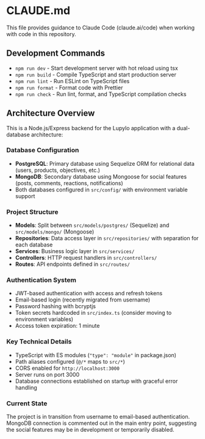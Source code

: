 # CLAUDE.md

This file provides guidance to Claude Code (claude.ai/code) when working with code in this repository.

## Development Commands

- `npm run dev` - Start development server with hot reload using tsx
- `npm run build` - Compile TypeScript and start production server
- `npm run lint` - Run ESLint on TypeScript files
- `npm run format` - Format code with Prettier
- `npm run check` - Run lint, format, and TypeScript compilation checks

## Architecture Overview

This is a Node.js/Express backend for the Lupylo application with a dual-database architecture:

### Database Configuration
- **PostgreSQL**: Primary database using Sequelize ORM for relational data (users, products, objectives, etc.)
- **MongoDB**: Secondary database using Mongoose for social features (posts, comments, reactions, notifications)
- Both databases configured in `src/config/` with environment variable support

### Project Structure
- **Models**: Split between `src/models/postgres/` (Sequelize) and `src/models/mongo/` (Mongoose)
- **Repositories**: Data access layer in `src/repositories/` with separation for each database
- **Services**: Business logic layer in `src/services/`
- **Controllers**: HTTP request handlers in `src/controllers/`
- **Routes**: API endpoints defined in `src/routes/`

### Authentication System
- JWT-based authentication with access and refresh tokens
- Email-based login (recently migrated from username)
- Password hashing with bcryptjs
- Token secrets hardcoded in `src/index.ts` (consider moving to environment variables)
- Access token expiration: 1 minute

### Key Technical Details
- TypeScript with ES modules (`"type": "module"` in package.json)
- Path aliases configured (`@/*` maps to `src/*`)
- CORS enabled for `http://localhost:3000`
- Server runs on port 3000
- Database connections established on startup with graceful error handling

### Current State
The project is in transition from username to email-based authentication. MongoDB connection is commented out in the main entry point, suggesting the social features may be in development or temporarily disabled.